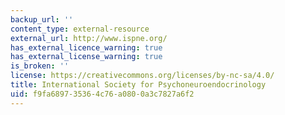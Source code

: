 ```yaml
---
backup_url: ''
content_type: external-resource
external_url: http://www.ispne.org/
has_external_licence_warning: true
has_external_license_warning: true
is_broken: ''
license: https://creativecommons.org/licenses/by-nc-sa/4.0/
title: International Society for Psychoneuroendocrinology
uid: f9fa6897-3536-4c76-a080-0a3c7827a6f2
---
```

